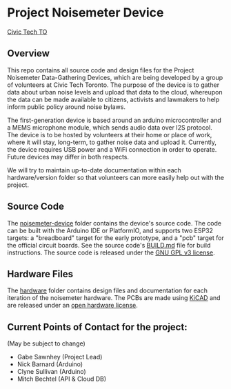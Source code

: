 # Project Noisemeter Device

[Civic Tech TO](https://civictech.ca/)

## Overview

This repo contains all source code and design files for the Project Noisemeter Data-Gathering Devices, which are being developed by a group of volunteers at Civic Tech Toronto. The purpose of the device is to gather data about urban noise levels and upload that data to the cloud, whereupon the data can be made available to citizens, activists and lawmakers to help inform public policy around noise bylaws.

The first-generation device is based around an arduino microcontroller and a MEMS microphone module, which sends audio data over I2S protocol. The device is to be hosted by volunteers at their home or place of work, where it will stay, long-term, to gather noise data and upload it. Currently, the device requires USB power and a WiFi connection in order to operate. Future devices may differ in both respects.

We will try to maintain up-to-date documentation within each hardware/version folder so that volunteers can more easily help out with the project.

## Source Code

The [noisemeter-device](/noisemeter-device) folder contains the device's source code. The code can be built with the Arduino IDE or PlatformIO, and supports two ESP32 targets: a "breadboard" target for the early prototype, and a "pcb" target for the official circuit boards. See the source code's [BUILD.md](/noisemeter-device/BUILD.md) file for build instructions. The source code is released under the [GNU GPL v3 license](/noisemeter-device/LICENSE).

## Hardware Files

The [hardware](/hardware) folder contains design files and documentation for each iteration of the noisemeter hardware. The PCBs are made using [KiCAD](https://www.kicad.org/) and are released under an [open hardware license](/hardware/pcb-rev2/LICENSE).

## Current Points of Contact for the project:

(May be subject to change)

- Gabe Sawnhey (Project Lead)
- Nick Barnard (Arduino)
- Clyne Sullivan (Arduino)
- Mitch Bechtel (API & Cloud DB)
